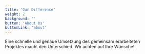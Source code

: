 ```yaml
---
title: 'Our Difference'
weight: 2
background: ''
button: 'About Us'
buttonLink: 'about'
---
```


Eine schnelle und genaue Umsetzung des gemeinsam erarbeiteten Projektes macht den Unterschied. Wir achten auf Ihre Wünsche!
